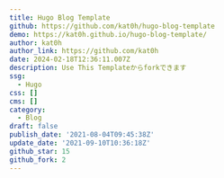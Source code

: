 ```yaml
---
title: Hugo Blog Template
github: https://github.com/kat0h/hugo-blog-template
demo: https://kat0h.github.io/hugo-blog-template/
author: kat0h
author_link: https://github.com/kat0h
date: 2024-02-18T12:36:11.007Z
description: Use This Templateからforkできます
ssg:
  - Hugo
css: []
cms: []
category:
  - Blog
draft: false
publish_date: '2021-08-04T09:45:38Z'
update_date: '2021-09-10T10:36:18Z'
github_star: 15
github_fork: 2
---
```

